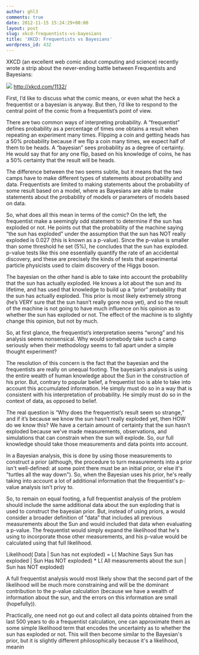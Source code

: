 ```yaml
---
author: ghl3
comments: true
date: 2012-11-15 15:24:29+00:00
layout: post
slug: xkcd-frequentists-vs-bayesians
title: 'XKCD: Frequentists vs Bayesians'
wordpress_id: 432
---
```


XKCD (an excellent web comic about computing and science) recently wrote a strip about the never-ending battle between Frequentists and Bayesians:

![](http://imgs.xkcd.com/comics/frequentists_vs_bayesians.png)
http://xkcd.com/1132/

First, I’d like to discuss what the comic means, or even what the heck a frequentist or a bayesian is anyway.  But then, I’d like to respond to the central point of the comic from a frequentist’s point of view.

There are two common ways of interpreting probability.  A “frequentist” defines probability as a percentage of times one obtains a result when repeating an experiment many times.  Flipping a coin and getting heads has a 50% probability because if we flip a coin many times, we expect half of them to be heads.  A “bayesian” sees probability as a degree of certainty.  He would say that for any one flip, based on his knowledge of coins, he has a 50% certainty that the result will be heads.

The difference between the two seems subtle, but it means that the two camps have to make different types of statements about probability and data.  Frequentists are limited to making statements about the probability of some result based on a model, where as Bayesians are able to make statements about the probability of models or parameters of models based on data.

So, what does all this mean in terms of the comic?  On the left, the frequentist make a seemingly odd statement to determine if the sun has exploded or not.  He points out that the probability of the machine saying “the sun has exploded” under the assumption that the sun has NOT really exploded is 0.027 (this is known as a p-value).  Since the p-value is smaller than some threshold he set (5%), he concludes that the sun has exploded.  p-value tests like this one essentially quantify the rate of an accidental discovery, and these are precisely the kinds of tests that experimental particle physicists used to claim discovery of the Higgs boson.

The bayesian on the other hand is able to take into account the probability that the sun has actually exploded.  He knows a lot about the sun and its lifetime, and has used that knowledge to build up a “prior” probability that the sun has actually exploded.  This prior is most likely extremely strong (he’s VERY sure that the sun hasn’t really gone nova yet), and so the result of the machine is not going to have much influence on his opinion as to whether the sun has exploded or not.  The effect of the machine is to slightly change this opinion, but not by much.

So, at first glance, the frequentist’s interpretation seems “wrong” and his analysis seems nonsensical.  Why would somebody take such a camp seriously when their methodology seems to fall apart under a simple thought experiment?

The resolution of this concern is the fact that the bayesian and the frequentists are really on unequal footing.  The bayesian’s analysis is using the entire wealth of human knowledge about the Sun in the construction of his prior.  But, contrary to popular belief, a frequentist too is able to take into account this accumulated information.  He simply must do so in a way that is consistent with his interpretation of probability.  He simply must do so in the context of data, as opposed to belief.

The real question is “Why does the frequentist’s result seem so strange,” and if it’s because we know the sun hasn’t really exploded yet, then HOW do we know this? We have a certain amount of certainty that the sun hasn’t exploded because we've made measurements, observations, and simulations that can constrain when the sun will explode. So, our full knowledge should take those measurements and data points into account.

In a Bayesian analysis, this is done by using those measurements to construct a prior (although, the procedure to turn measurements into a prior isn't well-defined: at some point there must be an initial prior, or else it's "turtles all the way down"). So, when the Bayesian uses his prior, he's really taking into account a lot of additional information that the frequentist's p-value analysis isn't privy to.

So, to remain on equal footing, a full frequentist analysis of the problem should include the same additional data about the sun exploding that is used to construct the bayesian prior. But, instead of using priors, a would consider a broader definition of “data” that includes all previous measurements about the Sun and would included that data when evaluating a p-value.  The frequentist would simply expand the likelihood that he's using to incorporate those other measurements, and his p-value would be calculated using that full likelihood.

Likelihood( Data | Sun has not exploded) = L( Machine Says Sun has exploded | Sun Has NOT exploded) * L( All measurements about the sun | Sun has NOT exploded)

A full frequentist analysis would most likely show that the second part of the likelihood will be much more constraining and will be the dominant contribution to the p-value calculation (because we have a wealth of information about the sun, and the errors on this information are small (hopefully)).

Practically, one need not go out and collect all data points obtained from the last 500 years to do a frequentist calculation, one can approximate them as some simple likelihood term that encodes the uncertainty as to whether the sun has exploded or not. This will then become similar to the Bayesian's prior, but it is slightly different philosophically because it's a likelihood, meanin
